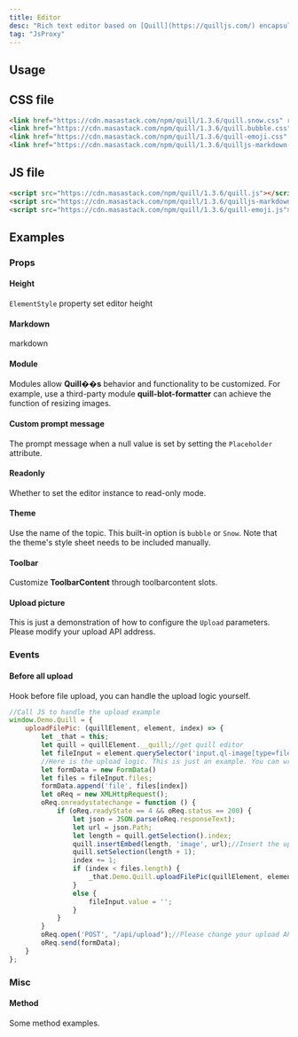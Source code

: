 ```yaml
---
title: Editor
desc: "Rich text editor based on [Quill](https://quilljs.com/) encapsulation"
tag: "JsProxy"
---
```


## Usage

<masa-example file="Examples.components.editor.Usage"></masa-example>

## CSS file

```html
<link href="https://cdn.masastack.com/npm/quill/1.3.6/quill.snow.css" rel="stylesheet">
<link href="https://cdn.masastack.com/npm/quill/1.3.6/quill.bubble.css" rel="stylesheet">
<link href="https://cdn.masastack.com/npm/quill/1.3.6/quill-emoji.css" rel="stylesheet">
<link href="https://cdn.masastack.com/npm/quill/1.3.6/quilljs-markdown-common-style.css" rel="stylesheet">
```

## JS file

```html
<script src="https://cdn.masastack.com/npm/quill/1.3.6/quill.js"></script>
<script src="https://cdn.masastack.com/npm/quill/1.3.6/quilljs-markdown.js"></script>
<script src="https://cdn.masastack.com/npm/quill/1.3.6/quill-emoji.js"></script>
```

## Examples

### Props

#### Height

`ElementStyle` property set editor height

<masa-example file="Examples.components.editor.Height"></masa-example>

#### Markdown

markdown

<masa-example file="Examples.components.editor.Markdown"></masa-example>

#### Module

Modules allow **Quill��s** behavior and functionality to be customized. For example, use a third-party module **quill-blot-formatter** can achieve the function of resizing images.


<app-alert type="warning" content="This document already references the **quill-blot-formatter.min.js** package and registers the **blotFormatter** module with **Quill** after **Blazor** startup, so it can be used directly. Please refer to the source code for details."></app-alert>

#### Custom prompt message

The prompt message when a null value is set by setting the `Placeholder` attribute.

<masa-example file="Examples.components.editor.Placeholder"></masa-example>

#### Readonly

Whether to set the editor instance to read-only mode.

<masa-example file="Examples.components.editor.ReadOnly"></masa-example>

#### Theme

Use the name of the topic. This built-in option is `bubble` or `Snow`. Note that the theme's style sheet needs to be included manually.

<masa-example file="Examples.components.editor.Theme"></masa-example>

#### Toolbar

Customize **ToolbarContent** through toolbarcontent slots.

<masa-example file="Examples.components.editor.Toolbar"></masa-example>

#### Upload picture

This is just a demonstration of how to configure the  `Upload`  parameters. Please modify your upload API address.

<masa-example file="Examples.components.editor.UploadPicture"></masa-example>

### Events

#### Before all upload

Hook before file upload, you can handle the upload logic yourself.

```javascript
//Call JS to handle the upload example
window.Demo.Quill = {
    uploadFilePic: (quillElement, element, index) => {
        let _that = this;
        let quill = quillElement.__quill;//get quill editor
        let fileInput = element.querySelector('input.ql-image[type=file]')//get fileInput
        //Here is the upload logic. This is just an example. You can write your own processing logic
        let formData = new FormData()
        let files = fileInput.files;
        formData.append('file', files[index])
        let oReq = new XMLHttpRequest();
        oReq.onreadystatechange = function () {
            if (oReq.readyState == 4 && oReq.status == 200) {
                let json = JSON.parse(oReq.responseText);
                let url = json.Path;
                let length = quill.getSelection().index;
                quill.insertEmbed(length, 'image', url);//Insert the uploaded picture into the editor
                quill.setSelection(length + 1);
                index += 1;
                if (index < files.length) {
                    _that.Demo.Quill.uploadFilePic(quillElement, element, index);
                }
                else {
                    fileInput.value = '';
                }
            }
        }
        oReq.open('POST', "/api/upload");//Please change your upload API address
        oReq.send(formData);
    }
};
```

<masa-example file="Examples.components.editor.BeforeAllUpload"></masa-example>

### Misc

#### Method

Some method examples.

<masa-example file="Examples.components.editor.Method"></masa-example>

